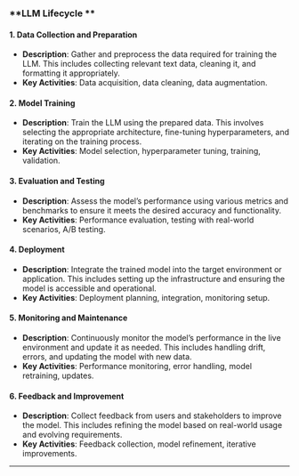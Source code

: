 
### **LLM Lifecycle **

#### **1. Data Collection and Preparation**
   - **Description**: Gather and preprocess the data required for training the LLM. This includes collecting relevant text data, cleaning it, and formatting it appropriately.
   - **Key Activities**: Data acquisition, data cleaning, data augmentation.

#### **2. Model Training**
   - **Description**: Train the LLM using the prepared data. This involves selecting the appropriate architecture, fine-tuning hyperparameters, and iterating on the training process.
   - **Key Activities**: Model selection, hyperparameter tuning, training, validation.

#### **3. Evaluation and Testing**
   - **Description**: Assess the model’s performance using various metrics and benchmarks to ensure it meets the desired accuracy and functionality.
   - **Key Activities**: Performance evaluation, testing with real-world scenarios, A/B testing.

#### **4. Deployment**
   - **Description**: Integrate the trained model into the target environment or application. This includes setting up the infrastructure and ensuring the model is accessible and operational.
   - **Key Activities**: Deployment planning, integration, monitoring setup.

#### **5. Monitoring and Maintenance**
   - **Description**: Continuously monitor the model’s performance in the live environment and update it as needed. This includes handling drift, errors, and updating the model with new data.
   - **Key Activities**: Performance monitoring, error handling, model retraining, updates.

#### **6. Feedback and Improvement**
   - **Description**: Collect feedback from users and stakeholders to improve the model. This includes refining the model based on real-world usage and evolving requirements.
   - **Key Activities**: Feedback collection, model refinement, iterative improvements.

---
